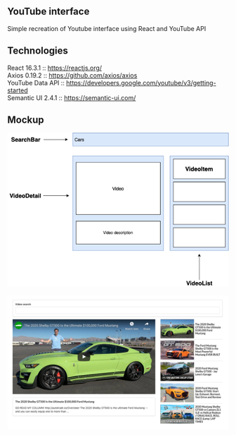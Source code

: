 ## YouTube interface
Simple recreation of Youtube interface using React and YouTube API


## Technologies
React 16.3.1 :: https://reactjs.org/ <br />
Axios 0.19.2 :: https://github.com/axios/axios <br />
YouTube Data API :: https://developers.google.com/youtube/v3/getting-started <br />
Semantic UI 2.4.1 :: https://semantic-ui.com/


## Mockup
![](docs/app-sketch.png)
<br /><br />
![](docs/app-screenshot.png)
